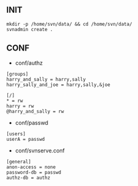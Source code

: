 ## INIT

```
mkdir -p /home/svn/data/ && cd /home/svn/data/
svnadmin create .
```

## CONF

- conf/authz

```
[groups]
harry_and_sally = harry,sally
harry_sally_and_joe = harry,sally,&joe
 
[/]
* = rw
harry = rw
@harry_and_sally = rw
```

- conf/passwd

```
[users]
userA = passwd
```

- conf/svnserve.conf

```
[general]
anon-access = none
password-db = passwd
authz-db = authz
``` 
